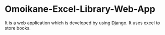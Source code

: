 # Omoikane-Excel-Library-Web-App
It is a web application which is developed by using Django. It uses excel to store books.
